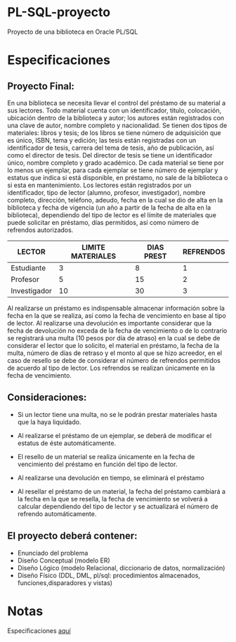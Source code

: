 # PL-SQL-proyecto
Proyecto de una biblioteca en Oracle PL/SQL

# Especificaciones
## Proyecto Final:

En una biblioteca se necesita llevar el control del préstamo de su material a sus lectores.
Todo material cuenta con un identificador, titulo, colocación, ubicación dentro de la biblioteca y autor; los autores están registrados con una clave de autor, nombre completo y nacionalidad. Se tienen dos tipos de materiales: libros y tesis; de los libros se tiene número de adquisición que es único, ISBN, tema y edición; las tesis están registradas con un identificador de tesis, carrera del tema de tesis, año de publicación, así como el director de tesis. Del director de tesis se tiene un identificador único, nombre completo y grado académico. De cada material se tiene por lo menos un ejemplar, para cada ejemplar se tiene número de ejemplar y estatus que indica si está disponible, en préstamo, no sale de la biblioteca o si esta en mantenimiento.
Los lectores están registrados por un identificador, tipo de lector (alumno, profesor, investigador), nombre completo, dirección, teléfono, adeudo, fecha en la cual se dio de alta en la biblioteca y fecha de vigencia (un año a partir de la fecha de alta en la biblioteca), dependiendo del tipo de lector es el límite de materiales que puede solicitar en préstamo, días permitidos, así como número de refrendos autorizados.

LECTOR| LIMITE MATERIALES| DIAS PREST| REFRENDOS
------------ | -- | -- | -
Estudiante | 3 | 8 | 1 
Profesor | 5 | 15 | 2 
Investigador | 10 | 30 | 3 

Al realizarse un préstamo es indispensable almacenar información sobre la fecha en la que se realiza, así como la fecha de vencimiento en base al tipo de lector. Al realizarse una devolución es importante considerar que la fecha de devolución no exceda de la fecha de vencimiento o de lo contrario se registrará una multa (10 pesos por día de atraso) en la cual se debe de considerar el lector que lo solicito, el material en préstamo, la fecha de la multa, número de días de retraso y el monto al que se hizo acreedor, en el caso de resello se debe de considerar el número de refrendos permitidos de acuerdo al tipo de lector. Los refrendos se realizan únicamente en la fecha de vencimiento.

## Consideraciones:
- Si un lector tiene una multa, no se le podrán prestar materiales hasta que la haya liquidado.

- Al realizarse el préstamo de un ejemplar, se deberá de modificar el estatus de éste automáticamente.

- El resello de un material se realiza únicamente en la fecha de vencimiento del préstamo en función del tipo de lector.

- Al realizarse una devolución en tiempo, se eliminará el préstamo

- Al resellar el préstamo de un material, la fecha del préstamo cambiará a la fecha en la que se resella, la fecha de vencimiento se volverá a calcular dependiendo del tipo de lector y se actualizará el número de refrendo
automáticamente.

## El proyecto deberá contener:
- Enunciado del problema
- Diseño Conceptual (modelo ER)
- Diseño Lógico (modelo Relacional, diccionario de datos, normalización)
- Diseño Físico (DDL, DML, pl/sql: procedimientos almacenados, funciones,disparadores y vistas)


# Notas

Especificaciones [aquí](https://drive.google.com/open?id=1bRfVkDmlLKG1r-Jt8g6RCQMaF705RViU)
